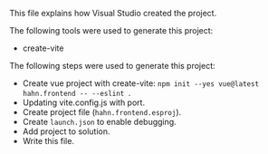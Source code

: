 This file explains how Visual Studio created the project.

The following tools were used to generate this project:
- create-vite

The following steps were used to generate this project:
- Create vue project with create-vite: `npm init --yes vue@latest hahn.frontend -- --eslint `.
- Updating vite.config.js with port.
- Create project file (`hahn.frontend.esproj`).
- Create `launch.json` to enable debugging.
- Add project to solution.
- Write this file.
